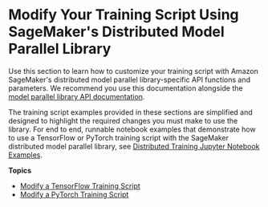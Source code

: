 # Modify Your Training Script Using SageMaker's Distributed Model Parallel Library<a name="model-parallel-customize-training-script"></a>

Use this section to learn how to customize your training script with Amazon SageMaker's distributed model parallel library\-specific API functions and parameters\. We recommend you use this documentation alongside the [model parallel library API documentation](https://sagemaker.readthedocs.io/en/stable/api/training/smd_model_parallel.html)\.

The training script examples provided in these sections are simplified and designed to highlight the required changes you must make to use the library\. For end to end, runnable notebook examples that demonstrate how to use a TensorFlow or PyTorch training script with the SageMaker distributed model parallel library, see [Distributed Training Jupyter Notebook Examples](distributed-training-notebook-examples.md)\.

**Topics**
+ [Modify a TensorFlow Training Script](model-parallel-customize-training-script-tf.md)
+ [Modify a PyTorch Training Script](model-parallel-customize-training-script-pt.md)